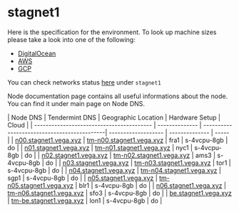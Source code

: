 # stagnet1

Here is the specification for the environment. To look up machine sizes please take a look into one of the following:

* [DigitalOcean](https://slugs.do-api.dev/)
* [AWS](https://aws.amazon.com/ec2/instance-types/)
* [GCP](https://gcpinstances.doit-intl.com/)

You can check networks status [here](https://stats.vega.trading/) under `stagnet1`

Node documentation page contains all useful informations about the node. You can find it under main page on Node DNS.

| Node DNS | Tendermint DNS | Geographic Location | Hardware Setup | Cloud |
| ----------------------------------------- | -------------- | --------------------------------------------| ------------------- | -------------- | ----- |
| [n00.stagnet1.vega.xyz](https://n00.stagnet1.vega.xyz) | [tm-n00.stagnet1.vega.xyz](https://tm-n00.stagnet1.vega.xyz) | fra1 | s-4vcpu-8gb | do |
| [n01.stagnet1.vega.xyz](https://n01.stagnet1.vega.xyz) | [tm-n01.stagnet1.vega.xyz](https://tm-n01.stagnet1.vega.xyz) | nyc1 | s-4vcpu-8gb | do |
| [n02.stagnet1.vega.xyz](https://n02.stagnet1.vega.xyz) | [tm-n02.stagnet1.vega.xyz](https://tm-n02.stagnet1.vega.xyz) | ams3 | s-4vcpu-8gb | do |
| [n03.stagnet1.vega.xyz](https://n03.stagnet1.vega.xyz) | [tm-n03.stagnet1.vega.xyz](https://tm-n03.stagnet1.vega.xyz) | tor1 | s-4vcpu-8gb | do |
| [n04.stagnet1.vega.xyz](https://n04.stagnet1.vega.xyz) | [tm-n04.stagnet1.vega.xyz](https://tm-n04.stagnet1.vega.xyz) | sgp1 | s-4vcpu-8gb | do |
| [n05.stagnet1.vega.xyz](https://n05.stagnet1.vega.xyz) | [tm-n05.stagnet1.vega.xyz](https://tm-n05.stagnet1.vega.xyz) | blr1 | s-4vcpu-8gb | do |
| [n06.stagnet1.vega.xyz](https://n06.stagnet1.vega.xyz) | [tm-n06.stagnet1.vega.xyz](https://tm-n06.stagnet1.vega.xyz) | sfo3 | s-4vcpu-8gb | do |
| [be.stagnet1.vega.xyz](https://be.stagnet1.vega.xyz) | [tm-be.stagnet1.vega.xyz](https://tm-be.stagnet1.vega.xyz) | lon1 | s-4vcpu-8gb | do |

